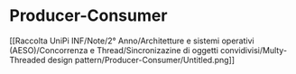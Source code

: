 # Producer-Consumer

[[Raccolta UniPi INF/Note/2° Anno/Architetture e sistemi operativi (AESO)/Concorrenza e Thread/Sincronizazine di oggetti convidivisi/Multy-Threaded design pattern/Producer-Consumer/Untitled.png]]
